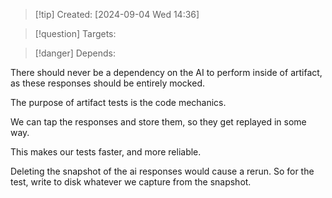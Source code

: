 
>[!tip] Created: [2024-09-04 Wed 14:36]

>[!question] Targets: 

>[!danger] Depends: 

There should never be a dependency on the AI to perform inside of artifact, as these responses should be entirely mocked.

The purpose of artifact tests is the code mechanics.

We can tap the responses and store them, so they get replayed in some way.

This makes our tests faster, and more reliable.

Deleting the snapshot of the ai responses would cause a rerun.
So for the test, write to disk whatever we capture from the snapshot.
